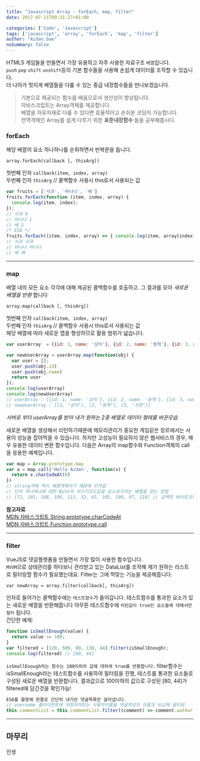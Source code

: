 ```yaml
---
title: "Javascript Array - forEach, map, filter"
date: 2017-07-11T09:31:27+01:00

categories: ['Code', 'Javascript']
tags: ['javascript', 'array', 'forEach', 'map', 'filter']
author: "Aidan.bae"
noSummary: false
---
```


HTML5 게임들을 만들면서
가장 유용하고 자주 사용한 자료구조  `배열`입니다.  
`push` `pop` `shift` `unshift`등의 기본 함수들을 사용해
손쉽게 데이터를 조작할 수 있습니다.    
더 나아가 멋지게 배열들을 다룰 수 있는 중급 내장함수들을 만나보겠습니다.

> 기본으로 제공되는 함수를 배움으로서 생산성이 향상됩니다.  
자바스크립트는 Array객체를 제공합니다.  
배열을 자유자재로 다룰 수 있다면 효율적이고 손쉬운 코딩이 가능합니다.  
전역객체인 Array를 쉽게 다루기 위한 **표준내장함수** 들을 공부해봅시다.


### forEach
해당 배열의 요소 하나하나를 순회하면서 반복문을 돕니다.
```
array.forEach(callback [, thisArg])
```
첫번째 인자 `callback(item, index, array)`  
두번째 인자 `thisArg` // 콜백함수 사용시 this로서 사용되는 값

```javascript
var fruits = ['사과', '바나나', '배']
fruits.forEach(function (item, index, array) {
  console.log(item, index);
});
// 사과 0
// 바나나 1
// 배 2
/* ES6 */
fruits.forEach((item, index, array) => { console.log(item, array[index]) })
// 사과 사과
// 바나나 바나나
// 배 배
```
---
### map
배열 내의 모든 요소 각각에 대해 제공된 콜백함수를 호출하고. 그 결과를 모아 _새로운 배열을 반환_ 합니다
```
array.map(callback [, thisArg])
```
첫번째 인자 `callback(item, index, array)`  
두번째 인자 `thisArg` // 콜백함수 사용시 this로서 사용되는 값  
해당 배열에 따라 새로운 맵을 형성하므로 활용 범위가 넓습니다.

```javascript
var userArray  = [{id: 1, name: '상익'}, {id: 2, name: '동혁'}, {id: 3, name: '지현'}]

var newUserArray = userArray.map(function(obj) {
  var user = [];
  user.push(obj.id)
  user.push(obj.name)
  return user
});
console.log(userArray)
console.log(newUserArray)
// userArray : [{id: 1, name: '상익'}, {id: 2, name: '동혁'}, {id: 3, name: '지현'}]
// newUserArray : [[1, "상익"], [2, "동혁"], [3, "지현"]]
```
_서버로 부터 userArray를 받아 내가 원하는 2중 배열로 데이터 형태를 바꾼모습_

새로운 배열을 생성해서 리턴하기때문에 메모리관리가 중요한 게임같은 장르에서는 사용이 성능을 잡아먹을 수 있습니다.
하지만 고성능이 필요하지 않은 웹서비스의 경우, 매우 유용한 데이터 변환 함수입니다.
다음은 Array의 map함수와 Function객체의 call을 응용한 예제입니다.

```javascript
var map = Array.prototype.map
var a = map.call('Hello Aidan', function(x) {
  return x.charCodeAt(0)
})
// string객체 역시 배열객체이기 때문에 인자값
// 단어 하나하나에 대한 Byte의 아스키코드값을 요소로가지는 배열을 얻는 방법
// [72, 101, 108, 108, 111, 32, 65, 105, 100, 97, 110] // 공백의 바이트코드는 32
```
**참고자료**  
[MDN 자바스크립트 String.prototype.charCodeAt](https://developer.mozilla.org/ko/docs/Web/JavaScript/Reference/Global_Objects/String/charCodeAt)  
[MDN 자바스크립트 Function.prototype.call](https://developer.mozilla.org/ko/docs/Web/JavaScript/Reference/Global_Objects/Function/call)

---
### filter

VueJS로 댓글플랫폼을 만들면서 가장 많이 사용한 함수입니다.  
`MVVM`으로 상태관리를 하다보니 관리받고 있는 DataList를 조작해
제가 원하는 리스트로 필터링할 함수가 필요했는데요.
Filter는 그에 딱맞는 기능을 제공해줍니다.

```
var newArray = array.filter(callback[, thisArg])
```

인자로 들어가는 콜백함수에는 `테스트함수`가 들어갑니다.
테스트함수를 통과한 요소가 있는 새로운 배열을 반환해줍니다
아무튼 테스트함수에 `리턴값이 true인 요소들에 대해서만 필터` 됩니다.  
간단한 예제:

```javascript
function isSmallEnough(value) {
  return value <= 100;
}
var filtered = [120, 500, 80, 130, 44].filter(isSmallEnough);
console.log(filtered) // [80, 44]
```
`isSmallEnough라는 함수는 100이하의 값에 대하여 true를 반환합니다.`
filter함수는 isSmallEnough라는 테스트함수를 사용하여 필터링을 진행,
테스트를 통과한 요소들로 구성된 새로운 배열을 반환합니다.
결과값으로 100이하의 값으로 구성된 [80, 44]가 filtered에 담긴것을 확인가능!

```javascript
ES6를 활용해 한줄로 간단히 내가쓴 댓글목록만 걸러냅니다.
// username 클라이언트에 저장되어있는 사용자이름을 댓글작성자 이름과 비교해 필터링
this.commentList = this.commentList.filter((comment) => comment.author === username)
```

---
## 마무리
인생

